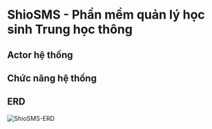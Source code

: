 # ShioSMS - Phần mềm quản lý học sinh Trung học thông

## Actor hệ thống

## Chức năng hệ thống

## ERD

![ShioSMS-ERD](https://drive.google.com/file/d/187NmjjVOMFxoFMtRKy3cOn43UQVUEPUY/view?usp=sharing)


